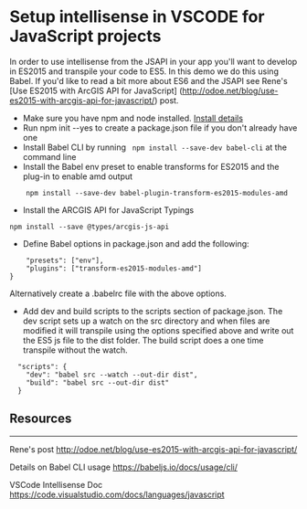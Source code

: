 # Setup intellisense in VSCODE for JavaScript projects 

In order to use intellisense from the JSAPI in your app you'll want to develop in ES2015 and transpile your code to ES5. In this demo we do this using Babel.  If you'd like to read a bit more about ES6 and the JSAPI see Rene's [Use ES2015 with ArcGIS API for JavaScript] (http://odoe.net/blog/use-es2015-with-arcgis-api-for-javascript/) post. 



* Make sure you have npm and node installed.  [Install details](https://www.npmjs.com/get-npm)
* Run npm init --yes to create a package.json file if you don't already have one
* Install Babel CLI by running  ``` npm install --save-dev babel-cli``` at the command line 
* Install the Babel env preset to enable transforms for ES2015  and the plug-in to enable amd output
``` npm install babel-preset-env --save-dev
    npm install --save-dev babel-plugin-transform-es2015-modules-amd
```
* Install the ARCGIS API for JavaScript Typings 
```
npm install --save @types/arcgis-js-api
```
* Define Babel options in package.json and add the following: 

```{
    "presets": ["env"],
    "plugins": ["transform-es2015-modules-amd"]
}
```

Alternatively create a .babelrc file with the above options. 

* Add dev and build scripts to the scripts section of package.json.  The dev script sets up a watch on the src directory and when files are modified it will transpile using the options specified above and write out the ES5 js file to the dist folder.  The build script does a one time transpile without the watch. 
```
  "scripts": {
    "dev": "babel src --watch --out-dir dist",
    "build": "babel src --out-dir dist"
  }
```

## Resources 
---
Rene's post
http://odoe.net/blog/use-es2015-with-arcgis-api-for-javascript/

Details on Babel CLI usage 
https://babeljs.io/docs/usage/cli/

VSCode Intellisense Doc
https://code.visualstudio.com/docs/languages/javascript

